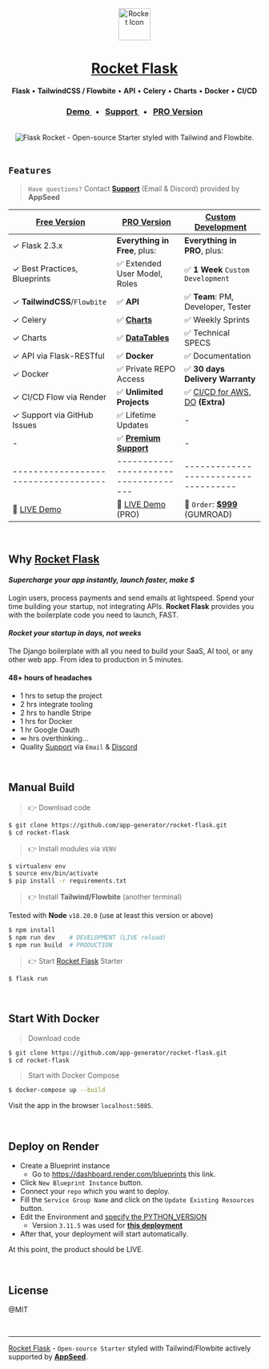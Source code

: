 <div align="center">
    <a href="https://appseed.us/product/rocket/flask/">
        <img src="https://github-production-user-asset-6210df.s3.amazonaws.com/51070104/272178364-cbac6d97-b2dc-4d95-bab6-891f4ee7d84d.png" width="64" height="64" alt="Rocket Icon">
    </a>
    <h1>
        <a href="https://appseed.us/product/rocket/flask/">
            Rocket Flask
        </a>
    </h1>
    <p>
        <strong> Flask </strong> &bull; <strong>TailwindCSS / Flowbite</strong> &bull; <strong>API</strong> &bull; <strong>Celery</strong> &bull; <strong>Charts</strong> &bull; <strong>Docker</strong> &bull; <strong>CI/CD</strong>
    </p>   
    <h3>
        <a href="https://rocket-flask.onrender.com/">
           Demo
        </a>
        &nbsp; &bull; &nbsp; 
        <a href="https://appseed.us/support/">
            Support
        </a>
        &nbsp; &bull; &nbsp;
        <a href="https://appseed.us/product/rocket-pro/flask/">
            PRO Version
        </a>
    </h3>      
</div>

<br />

<div align="center">
    <img src="https://github-production-user-asset-6210df.s3.amazonaws.com/51070104/272299949-6f4a8fd7-7cce-472a-9566-9519db338c7d.gif" alt="Flask Rocket - Open-source Starter styled with Tailwind and Flowbite.">
</div>

<br />

## `Features`

> `Have questions?` Contact **[Support](https://appseed.us/support/)** (Email & Discord) provided by **AppSeed**

| [Free Version](https://appseed.us/product/rocket/flask/)   | [PRO Version](https://appseed.us/product/rocket-pro/flask/)     | [Custom Development](https://appseed.us/custom-development/) |  
| --------------------------------------| --------------------------------------| --------------------------------------|
| ✓ Flask 2.3.x                         | **Everything in Free**, plus:                                        | **Everything in PRO**, plus:         |
| ✓ Best Practices, Blueprints          | ✅ Extended User Model, Roles                                       | ✅ **1 Week** `Custom Development`  | 
| ✓ **TailwindCSS**/`Flowbite`          | ✅ **API**                                                          | ✅ **Team**: PM, Developer, Tester   |
| ✓ Celery                              | ✅ **[Charts](https://rocket-flask-pro.onrender.com/charts/)**      | ✅ Weekly Sprints                    |
| ✓ Charts                              | ✅ **[DataTables](https://rocket-flask-pro.onrender.com/tables/)**  | ✅ Technical SPECS                   |
| ✓ API via Flask-RESTful               | ✅ **Docker**                                                       | ✅ Documentation                     |
| ✓ Docker                              | ✅ Private REPO Access                                              | ✅ **30 days Delivery Warranty**     |
| ✓ CI/CD Flow via Render               | ✅ **Unlimited Projects**                                           | ✅ [CI/CD for AWS, DO](https://appseed.us/terms/#section-ci-cd) **(Extra)**    |
| ✓ Support via GitHub Issues           | ✅ Lifetime Updates                                                 | -                                     |
| -                                     | ✅ **[Premium Support](https://appseed.us/support/)**                | -                                     |
| ------------------------------------| ------------------------------------| ------------------------------------|
| 🚀 [LIVE Demo](https://rocket-flask.onrender.com/)   | 🚀 [LIVE Demo](https://rocket-flask-pro.onrender.com/) (PRO) | 🛒 `Order`: **[$999](https://appseed.gumroad.com/l/rocket-package-week)** (GUMROAD) |   

<br />

## Why [Rocket Flask](https://appseed.us/product/rocket/flask/)

#### ***Supercharge your app instantly, launch faster, make $***

Login users, process payments and send emails at lightspeed. Spend your time building your startup, not integrating APIs. **Rocket Flask** provides you with the boilerplate code you need to launch, FAST. <br />

#### ***Rocket your startup in days, not weeks*** 

The Django boilerplate with all you need to build your SaaS, AI tool, or any other web app. From idea to production in 5 minutes.

#### **48+ hours of headaches**

 - 1 hrs to setup the project 
 - 2 hrs integrate tooling
 - 2 hrs to handle Stripe
 - 1 hrs for Docker
 - 1 hr Google Oauth
 - ∞ hrs overthinking...
 - Quality [Support](https://appseed.us/support/) via `Email` & [Discord](https://discord.gg/fZC6hup) 

<br />

## Manual Build 

> 👉 Download code

```bash
$ git clone https://github.com/app-generator/rocket-flask.git
$ cd rocket-flask
```

> 👉 Install modules via `VENV`  

```bash
$ virtualenv env
$ source env/bin/activate
$ pip install -r requirements.txt
```

> 👉 Install **Tailwind/Flowbite** (another terminal)

Tested with **Node** `v18.20.0` (use at least this version or above)

```bash
$ npm install
$ npm run dev    # DEVELOPMENT (LIVE reload)
$ npm run build  # PRODUCTION
```

> 👉 Start [Rocket Flask](https://appseed.us/product/rocket/flask/) Starter

```
$ flask run 
```

<br />

## Start With Docker

> Download code

```bash
$ git clone https://github.com/app-generator/rocket-flask.git
$ cd rocket-flask
```

> Start with Docker Compose

```bash
$ docker-compose up --build 
``` 

Visit the app in the browser `localhost:5085`.

<br />

## **Deploy on Render**

- Create a Blueprint instance
  - Go to https://dashboard.render.com/blueprints this link.
- Click `New Blueprint Instance` button.
- Connect your `repo` which you want to deploy.
- Fill the `Service Group Name` and click on the `Update Existing Resources` button.
- Edit the Environment and [specify the PYTHON_VERSION](https://render.com/docs/python-version)
  - Version `3.11.5` was used for **[this deployment](https://rocket-flask.onrender.com/)**
- After that, your deployment will start automatically.

At this point, the product should be LIVE.

<br />

## License

@MIT

<br />

---
[Rocket Flask](https://appseed.us/product/rocket/flask/) - `Open-source Starter` styled with Tailwind/Flowbite actively supported by **[AppSeed](https://appseed.us)**.
